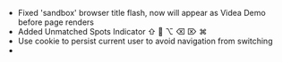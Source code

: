 - Fixed 'sandbox' browser title flash, now will appear as Videa Demo before page renders
- Added Unmatched Spots Indicator  ⇧  ⌥ ⌫ ⌦ ⌘
- Use cookie to persist current user to avoid navigation from switching
-
